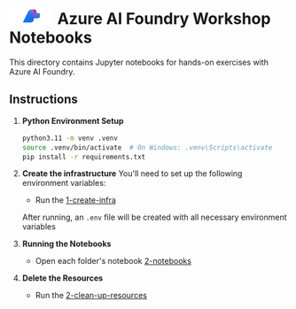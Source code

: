 # <img src="./utils/media/ai_foundry.png" alt="Azure Foundry" style="width:80px;height:30px;"/> Azure AI Foundry Workshop Notebooks

This directory contains Jupyter notebooks for hands-on exercises with Azure AI Foundry.

## Instructions

1. **Python Environment Setup**
   ```bash
   python3.11 -m venv .venv
   source .venv/bin/activate  # On Windows: .venv\Scripts\activate
   pip install -r requirements.txt
   ```

2. **Create the infrastructure**
   You'll need to set up the following environment variables:

   - Run the [1-create-infra](../ai-foundry-workshop/1-infra/1-create-infra.ipynb)
   
   After running, an `.env` file will be created with all necessary environment variables

3. **Running the Notebooks**
   - Open each folder's notebook [2-notebooks](../ai-foundry-workshop/2-notebooks/)

4. **Delete the Resources**
   - Run the [2-clean-up-resources](../ai-foundry-workshop/1-infra/2-clean-up-resources.ipynb)

